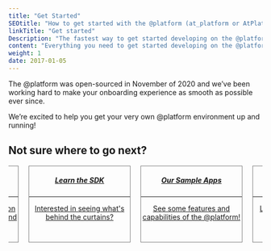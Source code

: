 ```yaml
---
title: "Get Started"
SEOtitle: "How to get started with the @platform (at_platform or AtPlatform)"
linkTitle: "Get started"
Description: "The fastest way to get started developing on the @platform"
content: "Everything you need to get started developing on the @platform"
weight: 1
date: 2017-01-05
---
```


<style>
  .ItemCard{
    width:200px;
    height:150px;
    border:1px solid #808080;
  }

  .row {
    display: flex;
    flex-direction: row;
    justify-content: center;
  }

  .Column {
    flex: 1 1 0px;
  }
</style>

The @platform was open-sourced in November of 2020 and we’ve been working hard to make your onboarding experience as smooth as possible ever since.

We’re excited to help you get your very own @platform environment up and running!

## Not sure where to go next?

<div class="column">
<div class="row">
<a href="/docs/get-started/create-a-project/">
<div class="ItemCard">
<center>
<h5><b>Try the @platform</b></h5>
</center>
<hr>
<center>
Seeing the platform in action is the best way to understand it!
</center>
</div>
</a>

<!-- Space between cards -->
<div style="margin:10px;">
</div>

<a href="/docs/functional_architecture/">
<div class="ItemCard">
<center>
<h5><b>Learn the SDK</b></h5>
</center>
<hr>
<center>
Interested in seeing what's behind the curtains?
</center>
</div>
</a>

<!-- Space between cards -->
<div style="margin:10px;">
</div>

<a href="/docs/sample_apps/">
<div class="ItemCard">
<center>
<h5><b>Our Sample Apps</b></h5>
</center>
<hr>
<center>
See some features and capabilities of the @platform!
</center>
</div>
</a>

<!-- Space between cards -->
<div style="margin:10px;">
</div>

<a href="https://docs.flutter.dev/get-started/install" target=_blank>
<div class="ItemCard">
<center>
<h5><b>New to Flutter?</b></h5>
</center>
<hr>
<center>
Learn all about Flutter and have it installed on your machine!
</center>
</div>
</a>
<!--Row div-->
</div>

<!--Column div-->
</div>

<!-- _To get started, follow through the guides listed below_ -->
